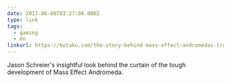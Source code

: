 ```yaml
---
date: 2017-06-08T03:27:08.000Z
type: link
tags:
  - gaming
  - en
linkurl: https://kotaku.com/the-story-behind-mass-effect-andromedas-troubled-five-1795886428
---
```

Jason Schreier's insightful look behind the curtain of the tough development of Mass Effect Andromeda.
